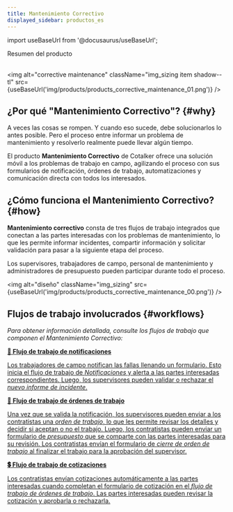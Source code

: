 ```yaml
---
title: Mantenimiento Correctivo
displayed_sidebar: productos_es
---
```


import useBaseUrl from '@docusaurus/useBaseUrl'; 

<span className="hero__title">Resumen del producto</span>
<br/>
<br/>

<img alt="corrective maintenance" className="img_sizing item shadow--tl" src={useBaseUrl('img/products/products_corrective_maintenance_01.png')} />
<br/>

## ¿Por qué "Mantenimiento Correctivo"? {#why}

A veces las cosas se rompen. Y cuando eso sucede, debe solucionarlos lo antes posible. Pero el proceso entre informar un problema de mantenimiento y resolverlo realmente puede llevar algún tiempo.

El producto **Mantenimiento Correctivo** de Cotalker ofrece una solución móvil a los problemas de trabajo en campo, agilizando el proceso con sus formularios de notificación, órdenes de trabajo, automatizaciones y comunicación directa con todos los interesados.

## ¿Cómo funciona el Mantenimiento Correctivo? {#how}

**Mantenimiento correctivo** consta de tres flujos de trabajo integrados que conectan a las partes interesadas con los problemas de mantenimiento, lo que les permite informar incidentes, compartir información y solicitar validación para pasar a la siguiente etapa del proceso.

Los supervisores, trabajadores de campo, personal de mantenimiento y administradores de presupuesto pueden participar durante todo el proceso.

<img alt="diseño" className="img_sizing" src={useBaseUrl('img/products/products_corrective_maintenance_00.png')} />
<br/>

## Flujos de trabajo involucrados {#workflows}

_Para obtener información detallada, consulte los flujos de trabajo que componen el Mantenimiento Correctivo:_

<div className="container">
<div className="row">

<div className="col col--12 margin-bottom--lg">
<a className="card2 padding--lg cardContainer_qNfC" href="/docs/productos_es/workflows/notifications/overview">

<span className="hero__subtitle"><b>🔔 Flujo de trabajo de notificaciones</b></span>

Los trabajadores de campo notifican las fallas llenando un formulario. Esto inicia el flujo de trabajo de _Notificaciones_ y alerta a las partes interesadas correspondientes. Luego, los supervisores pueden validar o rechazar el _nuevo informe de incidente_.

</a>
</div>

<div className="col col--12 margin-bottom--lg">
<a className="card2 padding--lg cardContainer_qNfC" href="/docs/productos_es/workflows/work_orders/related-product/cm/overview_intro">

<span className="hero__subtitle"><b>🧾 Flujo de trabajo de órdenes de trabajo</b></span>

Una vez que se valida la notificación, los supervisores pueden enviar a los contratistas una _orden de trabajo_, lo que les permite revisar los detalles y decidir si aceptan o no el trabajo. Luego, los contratistas pueden enviar un formulario de _presupuesto_ que se comparte con las partes interesadas para su revisión. Los contratistas envían el formulario de _cierre de orden de trabajo_ al finalizar el trabajo para la aprobación del supervisor.

</a>
</div>

<div className="col col--12 margin-bottom--lg">
<a className="card2 padding--lg cardContainer_qNfC" href="/docs/productos_es/workflows/budget_management/related-product/cm/overview">

<span className="hero__subtitle"><b>💲 Flujo de trabajo de cotizaciones</b></span>

Los contratistas envían cotizaciones automáticamente a las partes interesadas cuando completan el formulario de cotización en el _flujo de trabajo de órdenes de trabajo_. Las partes interesadas pueden revisar la cotización y aprobarla o rechazarla.

</a>
</div>

</div>
</div>
<br/>